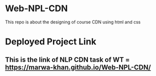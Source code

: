 # Web-NPL-CDN
This repo is about the designing of course CDN using html and css

# Deployed Project Link
## This is the link of NLP CDN task of WT = https://marwa-khan.github.io/Web-NPL-CDN/
